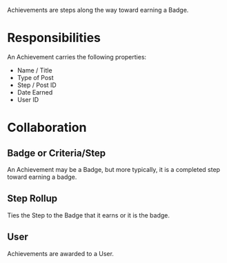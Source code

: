 Achievements are steps along the way toward earning a Badge.

# Responsibilities
An Achievement carries the following properties:

* Name / Title
* Type of Post
* Step / Post ID
* Date Earned
* User ID

# Collaboration

## Badge or Criteria/Step
An Achievement may be a Badge, but more typically, it is a completed step
toward earning a badge.

## Step Rollup
Ties the Step to the Badge that it earns or it is the badge.

## User
Achievements are awarded to a User.
